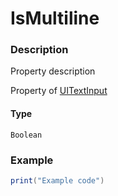 # IsMultiline
### Description
Property description

Property of [UITextInput](/classes/UITextInput/)

#### Type
`Boolean`

### Example
```lua
print("Example code")
```
